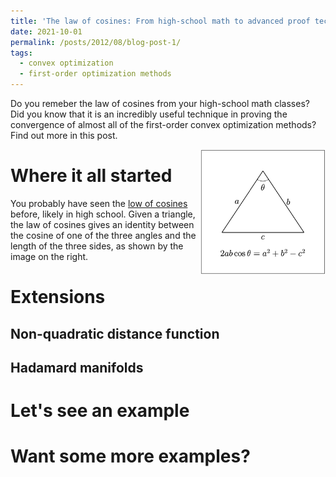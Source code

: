 ```yaml
---
title: 'The law of cosines: From high-school math to advanced proof techniques in convex optimization'
date: 2021-10-01
permalink: /posts/2012/08/blog-post-1/
tags:
  - convex optimization
  - first-order optimization methods
---
```

Do you remeber the law of cosines from your high-school math classes? Did you know that it is an incredibly useful technique in proving the convergence of almost all of the first-order convex optimization methods? Find out more in this post. 

<img src="/images/cosine.png" width="200" height="200" img align='right'>

Where it all started
======

You probably have seen the [low of cosines](https://en.wikipedia.org/wiki/Law_of_cosines) before, likely in high school. Given a triangle, the law of cosines gives an identity between the cosine of one of the three angles and the length of the three sides, as shown by the image on the right.

Extensions
======

Non-quadratic distance function
------

Hadamard manifolds
------

Let's see an example
======

Want some more examples?
======
